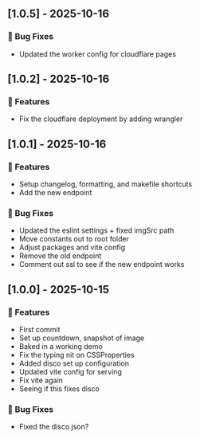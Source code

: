 ## [1.0.5] - 2025-10-16

### 🐛 Bug Fixes

- Updated the worker config for cloudflare pages
## [1.0.2] - 2025-10-16

### 🚀 Features

- Fix the cloudflare deployment by adding wrangler

## [1.0.1] - 2025-10-16

### 🚀 Features

- Setup changelog, formatting, and makefile shortcuts
- Add the new endpoint

### 🐛 Bug Fixes

- Updated the eslint settings + fixed imgSrc path
- Move constants out to root folder
- Adjust packages and vite config
- Remove the old endpoint
- Comment out ssl to see if the new endpoint works

## [1.0.0] - 2025-10-15

### 🚀 Features

- First commit
- Set up countdown, snapshot of image
- Baked in a working demo
- Fix the typing nit on CSSProperties
- Added disco set up configuration
- Updated vite config for serving
- Fix vite again
- Seeing if this fixes disco

### 🐛 Bug Fixes

- Fixed the disco json?
